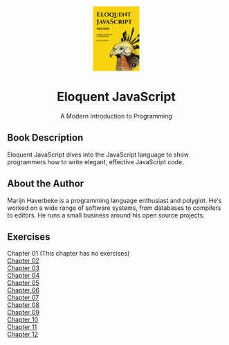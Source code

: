 <p align="center">
  <img src="./cover.png" alt="Cover" height="150">
</p>
<h1 align="center">Eloquent JavaScript</h1>
<p align="center">A Modern Introduction to Programming</p>

## Book Description

Eloquent JavaScript dives into the JavaScript language to show programmers how to write elegant, effective JavaScript code.

## About the Author

Marijn Haverbeke is a programming language enthusiast and polyglot. He's worked on a wide range of software systems, from databases to compilers to editors. He runs a small business around his open source projects.

## Exercises

Chapter 01 (This chapter has no exercises)  
[Chapter 02](./chapter_02)  
[Chapter 03](./chapter_03)  
[Chapter 04](./chapter_04)  
[Chapter 05](./chapter_05)  
[Chapter 06](./chapter_06)  
[Chapter 07](./chapter_07)  
[Chapter 08](./chapter_08)  
[Chapter 09](./chapter_09)  
[Chapter 10](./chapter_10)  
[Chapter 11](./chapter_11)  
[Chapter 12](./chapter_12)
